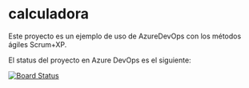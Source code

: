 # calculadora

Este proyecto es un ejemplo de uso de AzureDevOps con los métodos ágiles Scrum+XP.

El status del proyecto en Azure DevOps es el siguiente:

[![Board Status](https://dev.azure.com/metAgil012021/57813134-fcf5-4313-a990-a03624415464/dab3b0dc-a4e9-4a36-a5c9-9fa8a3edfab7/_apis/work/boardbadge/48bfd653-a05c-4116-a789-0ac08f14bda5?columnOptions=1)](https://dev.azure.com/metAgil012021/57813134-fcf5-4313-a990-a03624415464/_boards/board/t/dab3b0dc-a4e9-4a36-a5c9-9fa8a3edfab7/Microsoft.RequirementCategory/)
